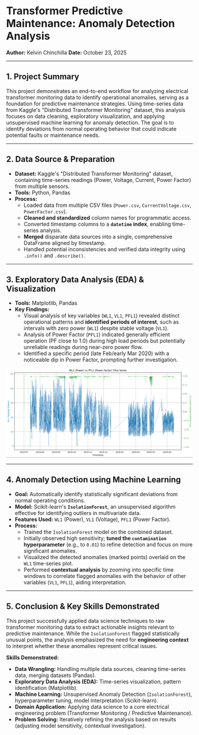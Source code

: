 # Transformer Predictive Maintenance: Anomaly Detection Analysis

**Author:** Kelvin Chinchilla
**Date:** October 23, 2025

---

## 1. Project Summary

This project demonstrates an end-to-end workflow for analyzing electrical transformer monitoring data to identify operational anomalies, serving as a foundation for predictive maintenance strategies. Using time-series data from Kaggle's "Distributed Transformer Monitoring" dataset, this analysis focuses on data cleaning, exploratory visualization, and applying unsupervised machine learning for anomaly detection. The goal is to identify deviations from normal operating behavior that could indicate potential faults or maintenance needs.

---

## 2. Data Source & Preparation

* **Dataset:** Kaggle's "Distributed Transformer Monitoring" dataset, containing time-series readings (Power, Voltage, Current, Power Factor) from multiple sensors.
* **Tools:** Python, Pandas
* **Process:**
    * Loaded data from multiple CSV files (`Power.csv`, `CurrentVoltage.csv`, `PowerFactor.csv`).
    * **Cleaned and standardized** column names for programmatic access.
    * Converted timestamp columns to a **`datetime` index**, enabling time-series analysis.
    * **Merged** disparate data sources into a single, comprehensive DataFrame aligned by timestamp.
    * Handled potential inconsistencies and verified data integrity using `.info()` and `.describe()`.

---


## 3. Exploratory Data Analysis (EDA) & Visualization

* **Tools:** Matplotlib, Pandas
* **Key Findings:**
    * Visual analysis of key variables (`WL1`, `VL1`, `PFL1`) revealed distinct operational patterns and **identified periods of interest**, such as intervals with zero power (`WL1`) despite stable voltage (`VL1`).
    * Analysis of Power Factor (`PFL1`) indicated generally efficient operation (PF close to 1.0) during high load periods but potentially unreliable readings during near-zero power flow.
    * Identified a specific period (late Feb/early Mar 2020) with a noticeable dip in Power Factor, prompting further investigation.

![Power vs Power Factor Plot](power_vrs_power_factor_plot.png)

---

## 4. Anomaly Detection using Machine Learning

* **Goal:** Automatically identify statistically significant deviations from normal operating conditions.
* **Model:** Scikit-learn's **`IsolationForest`**, an unsupervised algorithm effective for identifying outliers in multivariate data.
* **Features Used:** `WL1` (Power), `VL1` (Voltage), `PFL1` (Power Factor).
* **Process:**
    * Trained the `IsolationForest` model on the combined dataset.
    * Initially observed high sensitivity; **tuned the `contamination` hyperparameter** (e.g., to `0.01`) to refine detection and focus on more significant anomalies.
    * Visualized the detected anomalies (marked points) overlaid on the `WL1` time-series plot.
    * Performed **contextual analysis** by zooming into specific time windows to correlate flagged anomalies with the behavior of other variables (`VL1`, `PFL1`), aiding interpretation.

---

## 5. Conclusion & Key Skills Demonstrated

This project successfully applied data science techniques to raw transformer monitoring data to extract actionable insights relevant to predictive maintenance. While the `IsolationForest` flagged statistically unusual points, the analysis emphasized the need for **engineering context** to interpret whether these anomalies represent critical issues.

**Skills Demonstrated:**
* **Data Wrangling:** Handling multiple data sources, cleaning time-series data, merging datasets (Pandas).
* **Exploratory Data Analysis (EDA):** Time-series visualization, pattern identification (Matplotlib).
* **Machine Learning:** Unsupervised Anomaly Detection (`IsolationForest`), hyperparameter tuning, model interpretation (Scikit-learn).
* **Domain Application:** Applying data science to a core electrical engineering problem (Transformer Monitoring / Predictive Maintenance).
* **Problem Solving:** Iteratively refining the analysis based on results (adjusting model sensitivity, contextual investigation).
